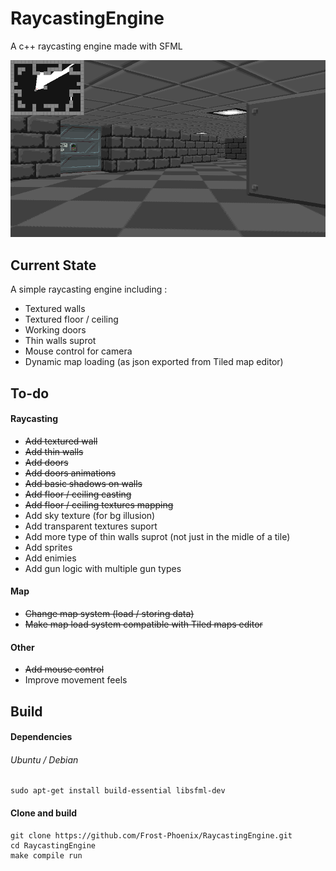 # RaycastingEngine

A c++ raycasting engine made with SFML

![Alt text](data/images/screenshot/capture.png?raw=true "Title")

## Current State 
 
A simple raycasting engine including :

- Textured walls 
- Textured floor / ceiling
- Working doors
- Thin walls suprot
- Mouse control for camera
- Dynamic map loading (as json exported from Tiled map editor)

## To-do

#### Raycasting 
- ~~Add textured wall~~
- ~~Add thin walls~~
- ~~Add doors~~
- ~~Add doors animations~~
- ~~Add basic shadows on walls~~
- ~~Add floor / ceiling casting~~
- ~~Add floor / ceiling textures mapping~~
- Add sky texture (for bg illusion)
- Add transparent textures suport 
- Add more type of thin walls suprot (not just in the midle of a tile)
- Add sprites  
- Add enimies 
- Add gun logic with multiple gun types

#### Map
- ~~Change map system (load / storing data)~~
- ~~Make map load system compatible with Tiled maps editor~~

#### Other
- ~~Add mouse control~~
- Improve movement feels

## Build

#### Dependencies

###### Ubuntu / Debian

    sudo apt-get install build-essential libsfml-dev

#### Clone and build

    git clone https://github.com/Frost-Phoenix/RaycastingEngine.git
    cd RaycastingEngine
    make compile run